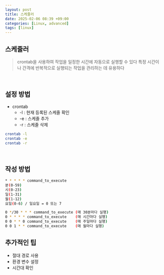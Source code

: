 ```yaml
---
layout: post
title: 스케줄러
date: 2025-02-06 08:39 +09:00
categories: [Linux, advanced]
tags: [linux]     
---
```


## 스케줄러 
> crontab을 사용하여 작업을 일정한 시간에 자동으로 실행할 수 있다
> 특정 시간이나 간격에 반복적으로 실행되는 작업을 관리하는 데 유용하다

<br>

## 설정 방법
- crontab
  - -l : 현재 등록된 스케줄 확인
  - -e : 스케줄 추가
  - -r : 스케줄 삭제

```bash
crontab -l
crontab -e
crontab -r
```

<br>

## 작성 방법
```bash
* * * * * command_to_execute
분(0-59)
시(0-23)
일(1-31)
월(1-12)
요일(0-6) / 일요일 = 0 또는 7

0 */30 * * * command_to_execute (매 30분마다 실행)
0 * * * * command_to_execute    (매 시간마다 실행)
0 0 * * 0 command_to_execute    (매 주일마다 실행)
0 0 1 * * command_to_execute    (매 월마다 실행)
```

## 추가적인 팁
- 절대 경로 사용
- 환경 변수 설정 
- 시간대 확인

